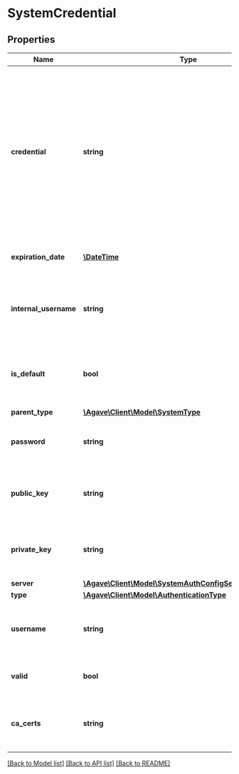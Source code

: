 # SystemCredential

## Properties
Name | Type | Description | Notes
------------ | ------------- | ------------- | -------------
**credential** | **string** | The credential used to authenticate to the remote system. Depending on the authentication protocol of the remote system, this could be an OAuth Token, X.509 certificate, Kerberose token, or an private key.. | 
**expiration_date** | [**\DateTime**](\DateTime.md) | The date the credential expires in ISO 8601 format. | 
**internal_username** | **string** | The username of the internal user associated with this credential. | 
**is_default** | **bool** | Is this the default credential for this internal user of this type on this system? | 
**parent_type** | [**\Agave\Client\Model\SystemType**](SystemType.md) |  | 
**password** | **string** | The password on the remote system used to authenticate. | 
**public_key** | **string** | The public ssh key used to authenticate to the remote system. | 
**private_key** | **string** | The public ssh key used to authenticate to the remote system.. | 
**server** | [**\Agave\Client\Model\SystemAuthConfigServerProtocolType**](SystemAuthConfigServerProtocolType.md) |  | 
**type** | [**\Agave\Client\Model\AuthenticationType**](AuthenticationType.md) |  | 
**username** | **string** | The local username on the remote system used to authenticate. | 
**valid** | **bool** | Is the credential still valid or has it expired?. | 
**ca_certs** | **string** | A public URL to the location of the trusted CA certs to use with this credential. | 

[[Back to Model list]](../README.md#documentation-for-models) [[Back to API list]](../README.md#documentation-for-api-endpoints) [[Back to README]](../README.md)


